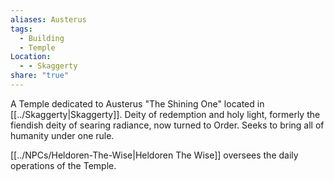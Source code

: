 ```yaml
---
aliases: Austerus
tags:
  - Building
  - Temple
Location:
  - - Skaggerty
share: "true"
---
```



A Temple dedicated to Austerus "The Shining One" located in [[../Skaggerty|Skaggerty]]. Deity of redemption and holy light, formerly the fiendish deity of searing radiance, now turned to Order. Seeks to bring all of humanity under one rule.

[[../NPCs/Heldoren-The-Wise|Heldoren The Wise]] oversees the daily operations of the Temple.